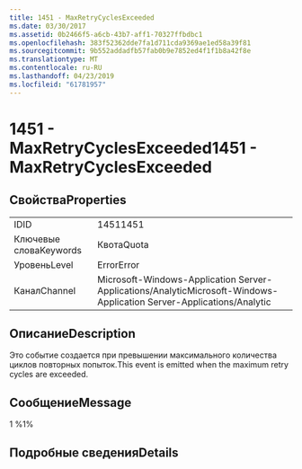 ```yaml
---
title: 1451 - MaxRetryCyclesExceeded
ms.date: 03/30/2017
ms.assetid: 0b2466f5-a6cb-43b7-aff1-70327ffbdbc1
ms.openlocfilehash: 383f52362dde7fa1d711cda9369ae1ed58a39f81
ms.sourcegitcommit: 9b552addadfb57fab0b9e7852ed4f1f1b8a42f8e
ms.translationtype: MT
ms.contentlocale: ru-RU
ms.lasthandoff: 04/23/2019
ms.locfileid: "61781957"
---
```

# <a name="1451---maxretrycyclesexceeded"></a><span data-ttu-id="adc44-102">1451 - MaxRetryCyclesExceeded</span><span class="sxs-lookup"><span data-stu-id="adc44-102">1451 - MaxRetryCyclesExceeded</span></span>
## <a name="properties"></a><span data-ttu-id="adc44-103">Свойства</span><span class="sxs-lookup"><span data-stu-id="adc44-103">Properties</span></span>  
  
|||  
|-|-|  
|<span data-ttu-id="adc44-104">ID</span><span class="sxs-lookup"><span data-stu-id="adc44-104">ID</span></span>|<span data-ttu-id="adc44-105">1451</span><span class="sxs-lookup"><span data-stu-id="adc44-105">1451</span></span>|  
|<span data-ttu-id="adc44-106">Ключевые слова</span><span class="sxs-lookup"><span data-stu-id="adc44-106">Keywords</span></span>|<span data-ttu-id="adc44-107">Квота</span><span class="sxs-lookup"><span data-stu-id="adc44-107">Quota</span></span>|  
|<span data-ttu-id="adc44-108">Уровень</span><span class="sxs-lookup"><span data-stu-id="adc44-108">Level</span></span>|<span data-ttu-id="adc44-109">Error</span><span class="sxs-lookup"><span data-stu-id="adc44-109">Error</span></span>|  
|<span data-ttu-id="adc44-110">Канал</span><span class="sxs-lookup"><span data-stu-id="adc44-110">Channel</span></span>|<span data-ttu-id="adc44-111">Microsoft-Windows-Application Server-Applications/Analytic</span><span class="sxs-lookup"><span data-stu-id="adc44-111">Microsoft-Windows-Application Server-Applications/Analytic</span></span>|  
  
## <a name="description"></a><span data-ttu-id="adc44-112">Описание</span><span class="sxs-lookup"><span data-stu-id="adc44-112">Description</span></span>  
 <span data-ttu-id="adc44-113">Это событие создается при превышении максимального количества циклов повторных попыток.</span><span class="sxs-lookup"><span data-stu-id="adc44-113">This event is emitted when the maximum retry cycles are exceeded.</span></span>  
  
## <a name="message"></a><span data-ttu-id="adc44-114">Сообщение</span><span class="sxs-lookup"><span data-stu-id="adc44-114">Message</span></span>  
 <span data-ttu-id="adc44-115">1 %</span><span class="sxs-lookup"><span data-stu-id="adc44-115">1%</span></span>  
  
## <a name="details"></a><span data-ttu-id="adc44-116">Подробные сведения</span><span class="sxs-lookup"><span data-stu-id="adc44-116">Details</span></span>
